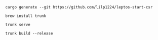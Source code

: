 ```shell
cargo generate --git https://github.com/lilp1224/leptos-start-csr
```

```shell
brew install trunk
```

```shell
trunk serve
```

```shell
trunk build --release
```